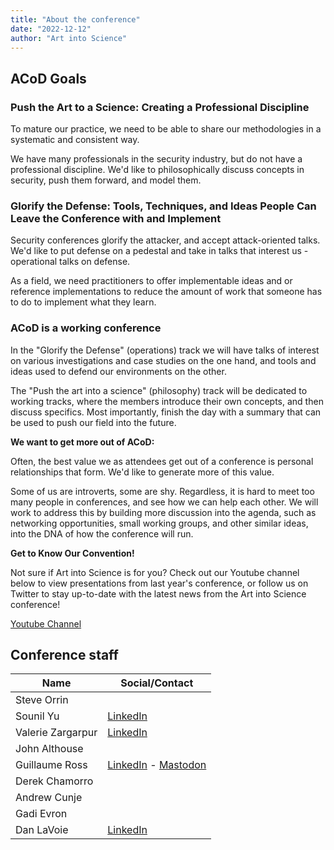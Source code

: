 ```yaml
---
title: "About the conference"
date: "2022-12-12"
author: "Art into Science"
---
```


## ACoD Goals

### Push the Art to a Science: Creating a Professional Discipline
To mature our practice, we need to be able to share our methodologies in a systematic and consistent way.

We have many professionals in the security industry, but do not have a professional discipline. We'd like to philosophically discuss concepts in security, push them forward, and model them.

### Glorify the Defense: Tools, Techniques, and Ideas People Can Leave the Conference with and Implement
Security conferences glorify the attacker, and accept attack-oriented talks. We'd like to put defense on a pedestal and take in talks that interest us - operational talks on defense.

As a field, we need practitioners to offer implementable ideas and or reference implementations to reduce the amount of work that someone has to do to implement what they learn.

### ACoD is a working conference

In the "Glorify the Defense" (operations) track we will have talks of interest on various investigations and case studies on the one hand, and tools and ideas used to defend our environments on the other.

The "Push the art into a science" (philosophy) track will be dedicated to working tracks, where the members introduce their own concepts, and then discuss specifics. Most importantly, finish the day with a summary that can be used to push our field into the future.

**We want to get more out of ACoD:**

Often, the best value we as attendees get out of a conference is personal relationships that form. We'd like to generate more of this value.

Some of us are introverts, some are shy. Regardless, it is hard to meet too many people in conferences, and see how we can help each other. We will work to address this by building more discussion into the agenda, such as networking opportunities, small working groups, and other similar ideas, into the DNA of how the conference will run.

**Get to Know Our Convention!**

Not sure if Art into Science is for you? Check out our Youtube channel below to view presentations from last year's conference, or follow us on Twitter to stay up-to-date with the latest news from the Art into Science conference!

[Youtube Channel](https://www.youtube.com/channel/UC4EhrLEDYKuuwdTvGWVgiEQ)

## Conference staff

| Name              | Social/Contact                                                                                  |
| ----------------- | ----------------------------------------------------------------------------------------------- |
| Steve Orrin       |                                                                                                 |
| Sounil Yu         | [LinkedIn](https://www.linkedin.com/in/sounil/)                                                 |
| Valerie Zargarpur | [LinkedIn](https://www.linkedin.com/in/valerie-zargarpur/)                                      |
| John Althouse     |                                                                                                 |
| Guillaume Ross    | [LinkedIn](https://www.linkedin.com/in/guillaumeross/) - [Mastodon](https://irrelephant.co/@g)  |
| Derek Chamorro    |                                                                                                 |
| Andrew Cunje      |                                                                                                 |
| Gadi Evron        |                                                                                                 |
| Dan LaVoie        | [LinkedIn](https://www.linkedin.com/in/dlavoie)                                                 |


